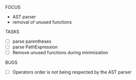 FOCUS
- AST parser
- removal of unused functions

TASKS
- [ ] parse parentheses
- [ ] parse PathExpression
- [ ] Remove unused functions during minimization

BUGS
- [ ] Operators order is not being respected by the AST parser
